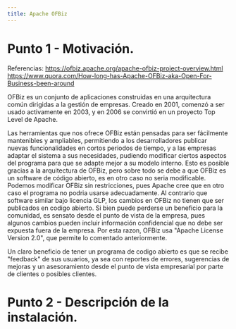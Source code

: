 ```yaml
---
title: Apache OFBiz
---
```


# Punto 1 - Motivación.

Referencias: https://ofbiz.apache.org/apache-ofbiz-project-overview.html
	https://www.quora.com/How-long-has-Apache-OFBiz-aka-Open-For-Business-been-around

OFBiz es un conjunto de aplicaciones construidas en una arquitectura común dirigidas a la gestión de empresas. Creado en 2001, comenzó a ser usado activamente en 2003, y en 2006 se convirtió en un proyecto Top Level de Apache.

Las herramientas que nos ofrece OFBiz están pensadas para ser fácilmente mantenibles y ampliables, permitiendo a los desarrolladores publicar nuevas funcionalidades en cortos periodos de tiempo, y a las empresas adaptar el sistema a sus necesidades, pudiendo modificar ciertos aspectos del programa para que se adapte mejor a su modelo interno. Esto es posible gracias a la arquitectura de OFBiz, pero sobre todo se debe a que OFBiz es un software de código abierto, es en otro caso no seria modificable. Podemos modificar OFBiz sin restricciones, pues Apache cree que en otro caso el programa no podria usarse adecuadamente. Al contrario que software similar bajo licencia GLP, los cambios en OFBiz no tienen que ser publicados en codigo abierto. Si bien puede perderse un beneficio para la comunidad, es sensato desde el punto de vista de la empresa, pues algunos cambios pueden incluir información confidencial que no debe ser expuesta fuera de la empresa. Por esta razon, OFBiz usa "Apache License Version 2.0", que permite lo comentado anteriormente.

Un claro beneficio de tener un programa de codigo abierto es que se recibe "feedback" de sus usuarios, ya sea con reportes de errores, sugerencias de mejoras y un asesoramiento desde el punto de vista empresarial por parte de clientes o posibles clientes.



# Punto 2 - Descripción de la instalación.
